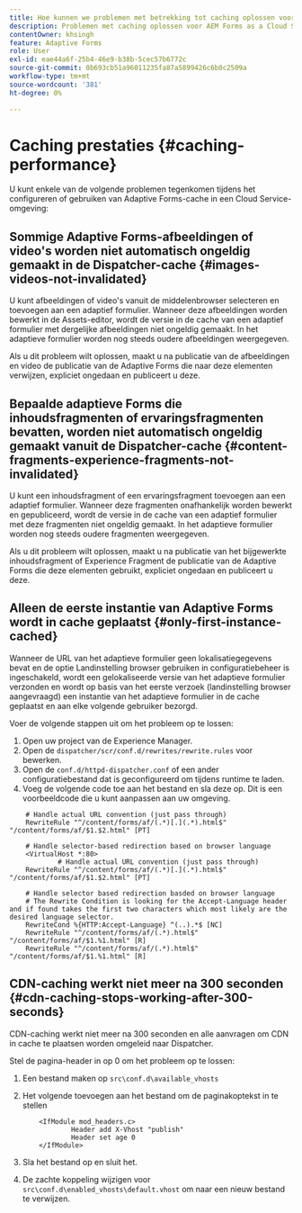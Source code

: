 ```yaml
---
title: Hoe kunnen we problemen met betrekking tot caching oplossen voor AEM Forms as a Cloud Service?
description: Problemen met caching oplossen voor AEM Forms as a Cloud Service.
contentOwner: khsingh
feature: Adaptive Forms
role: User
exl-id: eae44a6f-25b4-46e9-b38b-5cec57b6772c
source-git-commit: 0b693cb51a96011235fa87a5899426c6b0c2509a
workflow-type: tm+mt
source-wordcount: '381'
ht-degree: 0%

---
```


# Caching prestaties {#caching-performance}

U kunt enkele van de volgende problemen tegenkomen tijdens het configureren of gebruiken van Adaptive Forms-cache in een Cloud Service-omgeving:

## Sommige Adaptive Forms-afbeeldingen of video&#39;s worden niet automatisch ongeldig gemaakt in de Dispatcher-cache {#images-videos-not-invalidated}

U kunt afbeeldingen of video&#39;s vanuit de middelenbrowser selecteren en toevoegen aan een adaptief formulier. Wanneer deze afbeeldingen worden bewerkt in de Assets-editor, wordt de versie in de cache van een adaptief formulier met dergelijke afbeeldingen niet ongeldig gemaakt. In het adaptieve formulier worden nog steeds oudere afbeeldingen weergegeven.

Als u dit probleem wilt oplossen, maakt u na publicatie van de afbeeldingen en video de publicatie van de Adaptive Forms die naar deze elementen verwijzen, expliciet ongedaan en publiceert u deze.

## Bepaalde adaptieve Forms die inhoudsfragmenten of ervaringsfragmenten bevatten, worden niet automatisch ongeldig gemaakt vanuit de Dispatcher-cache {#content-fragments-experience-fragments-not-invalidated}

U kunt een inhoudsfragment of een ervaringsfragment toevoegen aan een adaptief formulier. Wanneer deze fragmenten onafhankelijk worden bewerkt en gepubliceerd, wordt de versie in de cache van een adaptief formulier met deze fragmenten niet ongeldig gemaakt. In het adaptieve formulier worden nog steeds oudere fragmenten weergegeven.

Als u dit probleem wilt oplossen, maakt u na publicatie van het bijgewerkte inhoudsfragment of Experience Fragment de publicatie van de Adaptive Forms die deze elementen gebruikt, expliciet ongedaan en publiceert u deze.

## Alleen de eerste instantie van Adaptive Forms wordt in cache geplaatst {#only-first-instance-cached}

Wanneer de URL van het adaptieve formulier geen lokalisatiegegevens bevat en de optie Landinstelling browser gebruiken in configuratiebeheer is ingeschakeld, wordt een gelokaliseerde versie van het adaptieve formulier verzonden en wordt op basis van het eerste verzoek (landinstelling browser aangevraagd) een instantie van het adaptieve formulier in de cache geplaatst en aan elke volgende gebruiker bezorgd.

Voer de volgende stappen uit om het probleem op te lossen:

1. Open uw project van de Experience Manager.
1. Open de `dispatcher/scr/conf.d/rewrites/rewrite.rules` voor bewerken.
1. Open de `conf.d/httpd-dispatcher.conf` of een ander configuratiebestand dat is geconfigureerd om tijdens runtime te laden.
1. Voeg de volgende code toe aan het bestand en sla deze op. Dit is een voorbeeldcode die u kunt aanpassen aan uw omgeving.

```shellscript
    # Handle actual URL convention (just pass through)
    RewriteRule "^/content/forms/af/(.*)[.](.*).html$" "/content/forms/af/$1.$2.html" [PT]
    
    # Handle selector-based redirection based on browser language
    <VirtualHost *:80>
            # Handle actual URL convention (just pass through)
    RewriteRule "^/content/forms/af/(.*)[.](.*).html$" "/content/forms/af/$1.$2.html" [PT]

    # Handle selector based redirection basded on browser language
    # The Rewrite Condition is looking for the Accept-Language header and if found takes the first two characters which most likely are the desired language selector.
    RewriteCond %{HTTP:Accept-Language} ^(..).*$ [NC]
    RewriteRule "^/content/forms/af/(.*).html$" "/content/forms/af/$1.%1.html" [R]
    RewriteRule "^/content/forms/af/(.*).html$" "/content/forms/af/$1.%1.html" [R]
```

## CDN-caching werkt niet meer na 300 seconden {#cdn-caching-stops-working-after-300-seconds}

CDN-caching werkt niet meer na 300 seconden en alle aanvragen om CDN in cache te plaatsen worden omgeleid naar Dispatcher.

Stel de pagina-header in op 0 om het probleem op te lossen:

1. Een bestand maken op `src\conf.d\available_vhosts`

1. Het volgende toevoegen aan het bestand om de paginakoptekst in te stellen

   ```shellscript
       <IfModule mod_headers.c>
               Header add X-Vhost "publish"
               Header set age 0
       </IfModule>
   ```

1. Sla het bestand op en sluit het.
1. De zachte koppeling wijzigen voor `src\conf.d\enabled_vhosts\default.vhost` om naar een nieuw bestand te verwijzen.
